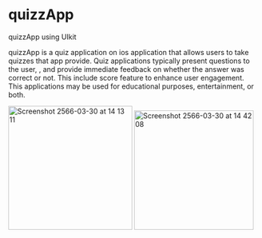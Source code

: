 # quizzApp 

quizzApp using UIkit

quizzApp is a quiz application on ios application that allows users to take quizzes that app provide. Quiz applications typically present questions to the user, , and provide immediate feedback on whether the answer was correct or not. This include score feature to enhance user engagement. This applications may be used for educational purposes, entertainment, or both.


<img width="248" alt="Screenshot 2566-03-30 at 14 13 11" src="https://user-images.githubusercontent.com/78087419/228760648-233f4001-cbdd-4708-b3fe-05b53c2387d8.png">
<img width="239" alt="Screenshot 2566-03-30 at 14 42 08" src="https://user-images.githubusercontent.com/78087419/228765295-cd8e9a11-43fb-4ff5-9a6c-e9c701ca5522.png">
